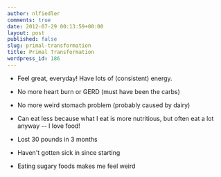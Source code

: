 ```yaml
---
author: nlfiedler
comments: true
date: 2012-07-29 00:13:59+00:00
layout: post
published: false
slug: primal-transformation
title: Primal Transformation
wordpress_id: 186
---
```



	
  * Feel great, everyday! Have lots of (consistent) energy.

	
  * No more heart burn or GERD (must have been the carbs)

	
  * No more weird stomach problem (probably caused by dairy)

	
  * Can eat less because what I eat is more nutritious, but often eat a lot anyway -- I love food!

	
  * Lost 30 pounds in 3 months

	
  * Haven't gotten sick in since starting

	
  * Eating sugary foods makes me feel weird


